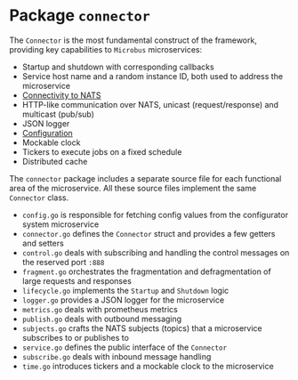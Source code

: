 # Package `connector`

The `Connector` is the most fundamental construct of the framework, providing key capabilities to `Microbus` microservices:

* Startup and shutdown with corresponding callbacks
* Service host name and a random instance ID, both used to address the microservice
* [Connectivity to NATS](../tech/natsconnection.md)
* HTTP-like communication over NATS, unicast (request/response) and multicast (pub/sub)
* JSON logger
* [Configuration](../tech/configuration.md)
* Mockable clock
* Tickers to execute jobs on a fixed schedule
* Distributed cache

The `connector` package includes a separate source file for each functional area of the microservice. All these source files implement the same `Connector` class.

* `config.go` is responsible for fetching config values from the configurator system microservice
* `connector.go` defines the `Connector` struct and provides a few getters and setters
* `control.go` deals with subscribing and handling the control messages on the reserved port `:888`
* `fragment.go` orchestrates the fragmentation and defragmentation of large requests and responses
* `lifecycle.go` implements the `Startup` and `Shutdown` logic
* `logger.go` provides a JSON logger for the microservice
* `metrics.go` deals with prometheus metrics
* `publish.go` deals with outbound messaging
* `subjects.go` crafts the NATS subjects (topics) that a microservice subscribes to or publishes to
* `service.go` defines the public interface of the `Connector`
* `subscribe.go` deals with inbound message handling
* `time.go` introduces tickers and a mockable clock to the microservice
